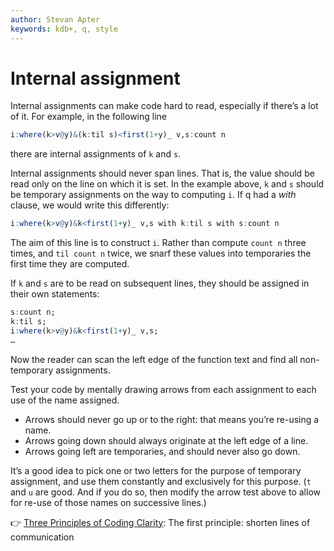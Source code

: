 ```yaml
---
author: Stevan Apter
keywords: kdb+, q, style
---
```


# Internal assignment




Internal assignments can make code hard to read, especially if there’s a lot of it. For example, in the following line

```q
i:where(k>v@y)&(k:til s)<first(1+y)_ v,s:count n
```

there are internal assignments of `k` and `s`.

Internal assignments should never span lines. That is, the value should be read only on the line on which it is set. In the example above, `k` and `s` should be temporary assignments on the way to computing `i`. If q had a _with_ clause, we would write this differently:

```q
i:where(k>v@y)&k<first(1+y)_ v,s with k:til s with s:count n
```

The aim of this line is to construct `i`. Rather than compute `count n` three times, and `til count n` twice, we snarf these values into temporaries the first time they are computed. 

If `k` and `s` are to be read on subsequent lines, they should be assigned in their own statements:

```q
s:count n;
k:til s;
i:where(k>v@y)&k<first(1+y)_ v,s;
…
```

Now the reader can scan the left edge of the function text and find all non-temporary assignments.

Test your code by mentally drawing arrows from each assignment to each use of the name assigned. 

-   Arrows should never go up or to the right: that means you’re re-using a name. 
-   Arrows going down should always originate at the left edge of a line. 
-   Arrows going left are temporaries, and should never also go down. 

It’s a good idea to pick one or two letters for the purpose of temporary assignment, and use them constantly and exclusively for this purpose. (`t` and `u` are good. And if you do so, then modify the arrow test above to allow for re-use of those names on successive lines.)


:point_right: 
[Three Principles of Coding Clarity](http://archive.vector.org.uk/art10009750): The first principle: shorten lines of communication